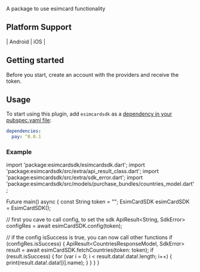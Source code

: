 
A package to use esimcard functionality

## Platform Support
| Android | iOS |

## Getting started
Before you start, create an account with the providers and receive the token.

## Usage
To start using this plugin, add `esimcardsdk` as a [dependency in your pubspec.yaml file](https://flutter.io/platform-plugins/):

```yaml
dependencies:
  pay: ^0.0.1
```


### Example

import 'package:esimcardsdk/esimcardsdk.dart';
import 'package:esimcardsdk/src/extra/api_result_class.dart';
import 'package:esimcardsdk/src/extra/sdk_error.dart';
import 'package:esimcardsdk/src/models/purchase_bundles/countries_model.dart';

Future<void> main() async {
  const String token = "";
  EsimCardSDK esimCardSDK = EsimCardSDK();

  // first you cave to call config, to set the sdk
  ApiResult<String, SdkError> configRes = await esimCardSDK.config(token);

  // if the config isSuccess is true, you can now call other functions
  if (configRes.isSuccess) {
    ApiResult<CountriesResponseModel, SdkError> result =
        await esimCardSDK.fetchCountries(token: token);
    if (result.isSuccess) {
      for (var i = 0; i < result.data!.data!.length; i++) {
        print(result.data!.data![i].name);
      }
    }
  }
}
```
